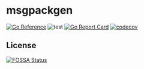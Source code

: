 # msgpackgen

[![Go Reference](https://pkg.go.dev/badge/github.com/shamaton/msgpackgen.svg)](https://pkg.go.dev/github.com/shamaton/msgpackgen)
![test](https://github.com/shamaton/msgpackgen/workflows/test/badge.svg)
[![Go Report Card](https://goreportcard.com/badge/github.com/shamaton/msgpackgen)](https://goreportcard.com/report/github.com/shamaton/msgpackgen)
[![codecov](https://codecov.io/gh/shamaton/msgpackgen/branch/main/graph/badge.svg?token=K7M3778X7C)](https://codecov.io/gh/shamaton/msgpackgen)


## License
[![FOSSA Status](https://app.fossa.com/api/projects/git%2Bgithub.com%2Fshamaton%2Fmsgpackgen.svg?type=large)](https://app.fossa.com/projects/git%2Bgithub.com%2Fshamaton%2Fmsgpackgen?ref=badge_large)

